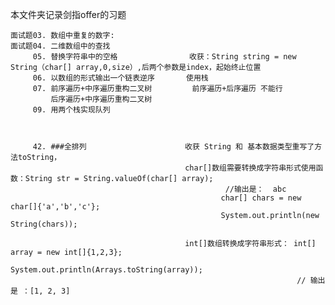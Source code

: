 本文件夹记录剑指offer的习题

    面试题03. 数组中重复的数字:
    面试题04. 二维数组中的查找
         05. 替换字符串中的空格                收获：String string = new String（char[] array,0,size）,后两个参数是index，起始终止位置
         06. 以数组的形式输出一个链表逆序       使用栈
         07. 前序遍历+中序遍历重构二叉树         前序遍历+后序遍历 不能行
             后序遍历+中序遍历重构二叉树 
         09. 用两个栈实现队列
         
         
         
         42. ###全排列                      收获 String 和 基本数据类型重写了方法toString，
                                           char[]数组需要转换成字符串形式使用函数：String str = String.valueOf(char[] array);
                                                    //输出是：  abc
                                                   char[] chars = new char[]{'a','b','c'};
                                                   System.out.println(new String(chars));
                                              
                                           int[]数组转换成字符串形式： int[] array = new int[]{1,2,3};
                                                                    System.out.println(Arrays.toString(array));
                                                                    // 输出是 ：[1, 2, 3]  
                                                                    
                                                                    